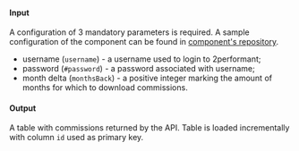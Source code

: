 #### Input

A configuration of 3 mandatory parameters is required. A sample configuration of the component can be found in [component's repository](https://bitbucket.org/kds_consulting_team/kds-team.ex-2performant/src/master/component_config/sample-config/).

- username (`username`) - a username used to login to 2performant;
- password (`#password`) - a password associated with username;
- month delta (`monthsBack`) - a positive integer marking the amount of months for which to download commissions.

#### Output

A table with commissions returned by the API. Table is loaded incrementally with column `id` used as primary key.